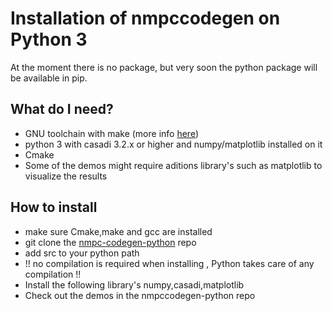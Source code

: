 # Installation of nmpccodegen on Python 3
At the moment there is no package, but very soon the python package will be available in pip.

## What do I need?
- GNU toolchain with make (more info [here](Toolchain_install.md))
- python 3 with casadi 3.2.x or higher and numpy/matplotlib installed on it
- Cmake
- Some of the demos might require aditions library's such as matplotlib to visualize the results

## How to install
- make sure Cmake,make and gcc are installed 
- git clone the [nmpc-codegen-python](https://github.com/kul-forbes/nmpc-codegen-python) repo 
- add src to your python path
- !! no compilation is required when installing , Python takes care of any compilation !!
- Install the following library's numpy,casadi,matplotlib
- Check out the demos in the nmpccodegen-python repo

